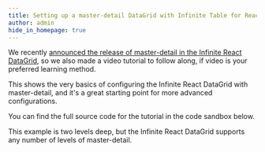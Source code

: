 ```yaml
---
title: Setting up a master-detail DataGrid with Infinite Table for React
author: admin
hide_in_homepage: true
---
```


We recently [announced the release of master-detail in the Infinite React DataGrid](/blog/2024/02/26/master-detail-now-available-in-react-datagrid), so we also made a video tutorial to follow along, if video is your preferred learning method.

This shows the very basics of configuring the Infinite React DataGrid with master-detail, and it's a great starting point for more advanced configurations.

<YTEmbed code="5-T2tSEM96I" />

You can find the full source code for the tutorial in the code sandbox below.

This example is two levels deep, but the Infinite React DataGrid supports any number of levels of master-detail.

<CSEmbed id="elegant-feynman-y3hfcx"/>
